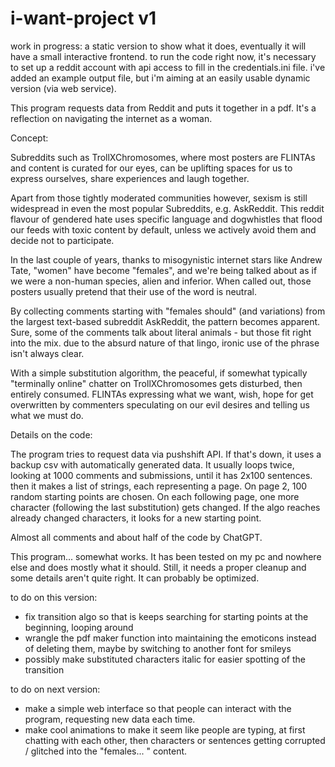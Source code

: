 # i-want-project v1
work in progress: a static version to show what it does, eventually it will have a small interactive frontend.
to run the code right now, it's necessary to set up a reddit account with api access to fill in the credentials.ini file.
i've added an example output file, but i'm aiming at an easily usable dynamic version (via web service).

This program requests data from Reddit and puts it together in a pdf.
It's a reflection on navigating the internet as a woman.


Concept:

Subreddits such as TrollXChromosomes, where most posters are FLINTAs and content is curated for our eyes, can be uplifting spaces for us to express ourselves, share experiences and laugh together.

Apart from those tightly moderated communities however, sexism is still widespread in even the most popular Subreddits, e.g. AskReddit. This reddit flavour of gendered hate uses specific language and dogwhistles that flood our feeds with toxic content by default, unless we actively avoid them and decide not to participate.

In the last couple of years, thanks to misogynistic internet stars like Andrew Tate, "women" have become "females", and we're being talked about as if we were a non-human species, alien and inferior. When called out, those posters usually pretend that their use of the word is neutral.

By collecting comments starting with "females should" (and variations)  from the largest text-based subreddit AskReddit, the pattern becomes apparent. Sure, some of the comments talk about literal animals - but those fit right into the mix. due to the absurd nature of that lingo, ironic use of the phrase isn't always clear.

With a simple substitution algorithm, the peaceful, if somewhat typically "terminally online" chatter on TrollXChromosomes gets disturbed, then entirely consumed. FLINTAs expressing what we want, wish, hope for get overwritten by commenters speculating on our evil desires and telling us what we must do.


Details on the code:

The program tries to request data via pushshift API. If that's down, it uses a backup csv with automatically generated data. It usually loops twice, looking at 1000 comments and submissions, until it has 2x100 sentences. then it makes a list of strings, each representing a page. On page 2, 100 random starting points are chosen. On each following page, one more character (following the last substitution) gets changed. If the algo reaches already changed characters, it looks for a new starting point.

Almost all comments and about half of the code by ChatGPT.

This program... somewhat works. It has been tested on my pc and nowhere else and does mostly what it should. Still, it needs a proper cleanup and some details aren't quite right. It can probably be optimized.

to do on this version:
- fix transition algo so that is keeps searching for starting points at the beginning, looping around
- wrangle the pdf maker function into maintaining the emoticons instead of deleting them, maybe by switching to another font for smileys
- possibly make substituted characters italic for easier spotting of the transition

to do on next version:
- make a simple web interface so that people can interact with the program, requesting new data each time.
- make cool animations to make it seem like people are typing, at first chatting with each other, then characters or sentences getting corrupted / glitched into the "females... " content.

